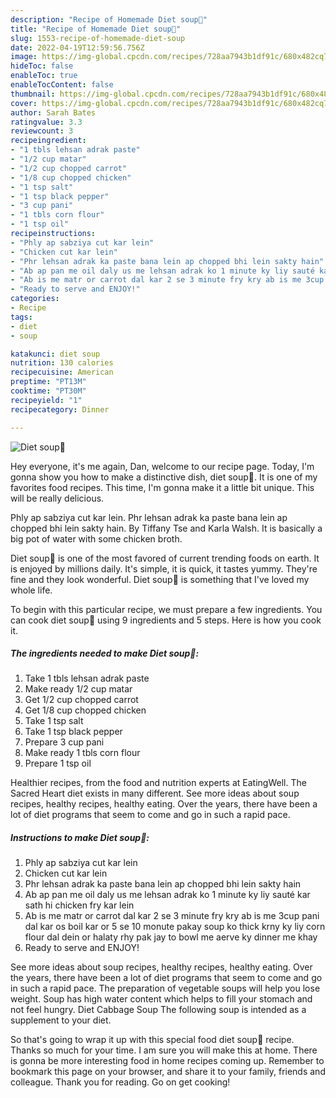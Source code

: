 ```yaml
---
description: "Recipe of Homemade Diet soup💁"
title: "Recipe of Homemade Diet soup💁"
slug: 1553-recipe-of-homemade-diet-soup
date: 2022-04-19T12:59:56.756Z
image: https://img-global.cpcdn.com/recipes/728aa7943b1df91c/680x482cq70/diet-soup-recipe-main-photo.jpg
hideToc: false
enableToc: true
enableTocContent: false
thumbnail: https://img-global.cpcdn.com/recipes/728aa7943b1df91c/680x482cq70/diet-soup-recipe-main-photo.jpg
cover: https://img-global.cpcdn.com/recipes/728aa7943b1df91c/680x482cq70/diet-soup-recipe-main-photo.jpg
author: Sarah Bates
ratingvalue: 3.3
reviewcount: 3
recipeingredient:
- "1 tbls lehsan adrak paste"
- "1/2 cup matar"
- "1/2 cup chopped carrot"
- "1/8 cup chopped chicken"
- "1 tsp salt"
- "1 tsp black pepper"
- "3 cup pani"
- "1 tbls corn flour"
- "1 tsp oil"
recipeinstructions:
- "Phly ap sabziya cut kar lein"
- "Chicken cut kar lein"
- "Phr lehsan adrak ka paste bana lein ap chopped bhi lein sakty hain"
- "Ab ap pan me oil daly us me lehsan adrak ko 1 minute ky liy sauté kar sath hi chicken fry kar lein"
- "Ab is me matr or carrot dal kar 2 se 3 minute fry kry ab is me 3cup pani dal kar os boil kar or 5 se 10 monute pakay soup ko thick krny ky liy corn flour dal dein or halaty rhy pak jay to bowl me aerve ky dinner me khay"
- "Ready to serve and ENJOY!"
categories:
- Recipe
tags:
- diet
- soup

katakunci: diet soup 
nutrition: 130 calories
recipecuisine: American
preptime: "PT13M"
cooktime: "PT30M"
recipeyield: "1"
recipecategory: Dinner

---
```



![Diet soup💁](https://img-global.cpcdn.com/recipes/728aa7943b1df91c/680x482cq70/diet-soup-recipe-main-photo.jpg)

Hey everyone, it's me again, Dan, welcome to our recipe page. Today, I'm gonna show you how to make a distinctive dish, diet soup💁. It is one of my favorites food recipes. This time, I'm gonna make it a little bit unique. This will be really delicious.

Phly ap sabziya cut kar lein. Phr lehsan adrak ka paste bana lein ap chopped bhi lein sakty hain. By Tiffany Tse and Karla Walsh. It is basically a big pot of water with some chicken broth.

Diet soup💁 is one of the most favored of current trending foods on earth. It is enjoyed by millions daily. It's simple, it is quick, it tastes yummy. They're fine and they look wonderful. Diet soup💁 is something that I've loved my whole life.


To begin with this particular recipe, we must prepare a few ingredients. You can cook diet soup💁 using 9 ingredients and 5 steps. Here is how you cook it.

<!--inarticleads1-->

##### The ingredients needed to make Diet soup💁:

1. Take 1 tbls lehsan adrak paste
1. Make ready 1/2 cup matar
1. Get 1/2 cup chopped carrot
1. Get 1/8 cup chopped chicken
1. Take 1 tsp salt
1. Take 1 tsp black pepper
1. Prepare 3 cup pani
1. Make ready 1 tbls corn flour
1. Prepare 1 tsp oil


Healthier recipes, from the food and nutrition experts at EatingWell. The Sacred Heart diet exists in many different. See more ideas about soup recipes, healthy recipes, healthy eating. Over the years, there have been a lot of diet programs that seem to come and go in such a rapid pace. 

<!--inarticleads2-->

##### Instructions to make Diet soup💁:

1. Phly ap sabziya cut kar lein
1. Chicken cut kar lein
1. Phr lehsan adrak ka paste bana lein ap chopped bhi lein sakty hain
1. Ab ap pan me oil daly us me lehsan adrak ko 1 minute ky liy sauté kar sath hi chicken fry kar lein
1. Ab is me matr or carrot dal kar 2 se 3 minute fry kry ab is me 3cup pani dal kar os boil kar or 5 se 10 monute pakay soup ko thick krny ky liy corn flour dal dein or halaty rhy pak jay to bowl me aerve ky dinner me khay
1. Ready to serve and ENJOY!

See more ideas about soup recipes, healthy recipes, healthy eating. Over the years, there have been a lot of diet programs that seem to come and go in such a rapid pace. The preparation of vegetable soups will help you lose weight. Soup has high water content which helps to fill your stomach and not feel hungry. Diet Cabbage Soup The following soup is intended as a supplement to your diet. 

So that's going to wrap it up with this special food diet soup💁 recipe. Thanks so much for your time. I am sure you will make this at home. There is gonna be more interesting food in home recipes coming up. Remember to bookmark this page on your browser, and share it to your family, friends and colleague. Thank you for reading. Go on get cooking!
